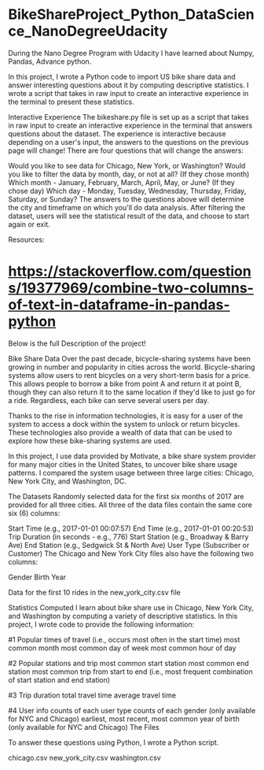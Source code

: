 # BikeShareProject_Python_DataScience_NanoDegreeUdacity
During the Nano Degree Program with Udacity I have learned about Numpy, Pandas, Advance python.

In this project, I wrote a Python code to import US bike share data and answer interesting questions about it by computing descriptive statistics. I wrote a script that takes in raw input to create an interactive experience in the terminal to present these statistics.

Interactive Experience The bikeshare.py file is set up as a script that takes in raw input to create an interactive experience in the terminal that answers questions about the dataset. The experience is interactive because depending on a user's input, the answers to the questions on the previous page will change! There are four questions that will change the answers:

Would you like to see data for Chicago, New York, or Washington? Would you like to filter the data by month, day, or not at all? (If they chose month) Which month - January, February, March, April, May, or June? (If they chose day) Which day - Monday, Tuesday, Wednesday, Thursday, Friday, Saturday, or Sunday? The answers to the questions above will determine the city and timeframe on which you'll do data analysis. After filtering the dataset, users will see the statistical result of the data, and choose to start again or exit.

Resources:
# https://stackoverflow.com/questions/19377969/combine-two-columns-of-text-in-dataframe-in-pandas-python

Below is the full Description of the project!

Bike Share Data
Over the past decade, bicycle-sharing systems have been growing in number and popularity in cities across the world. Bicycle-sharing systems allow users to rent bicycles on a very short-term basis for a price. This allows people to borrow a bike from point A and return it at point B, though they can also return it to the same location if they'd like to just go for a ride. Regardless, each bike can serve several users per day.

Thanks to the rise in information technologies, it is easy for a user of the system to access a dock within the system to unlock or return bicycles. These technologies also provide a wealth of data that can be used to explore how these bike-sharing systems are used.

In this project, I use data provided by Motivate, a bike share system provider for many major cities in the United States, to uncover bike share usage patterns. I compared the system usage between three large cities: Chicago, New York City, and Washington, DC.

The Datasets
Randomly selected data for the first six months of 2017 are provided for all three cities. All three of the data files contain the same core six (6) columns:

Start Time (e.g., 2017-01-01 00:07:57)
End Time (e.g., 2017-01-01 00:20:53)
Trip Duration (in seconds - e.g., 776)
Start Station (e.g., Broadway & Barry Ave)
End Station (e.g., Sedgwick St & North Ave)
User Type (Subscriber or Customer)
The Chicago and New York City files also have the following two columns:

Gender
Birth Year

Data for the first 10 rides in the new_york_city.csv file

Statistics Computed
I learn about bike share use in Chicago, New York City, and Washington by computing a variety of descriptive statistics. In this project, I wrote code to provide the following information:


#1 Popular times of travel (i.e., occurs most often in the start time)
most common month
most common day of week
most common hour of day


#2 Popular stations and trip
most common start station
most common end station
most common trip from start to end (i.e., most frequent combination of start station and end station)


#3 Trip duration
total travel time
average travel time



#4 User info
counts of each user type
counts of each gender (only available for NYC and Chicago)
earliest, most recent, most common year of birth (only available for NYC and Chicago)
The Files

To answer these questions using Python, I wrote a Python script.

chicago.csv
new_york_city.csv
washington.csv


